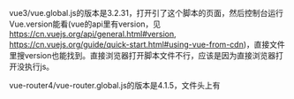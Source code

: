 vue3/vue.global.js的版本是3.2.31，打开引了这个脚本的页面，然后控制台运行Vue.version能看(vue的api里有version，见<https://cn.vuejs.org/api/general.html#version>, <https://cn.vuejs.org/guide/quick-start.html#using-vue-from-cdn>)，直接文件里搜version也能找到。直接浏览器打开脚本文件不行，应该是因为直接浏览器打开没执行js。

vue-router4/vue-router.global.js的版本是4.1.5，文件头上有